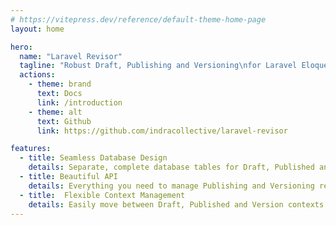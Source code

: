 ```yaml
---
# https://vitepress.dev/reference/default-theme-home-page
layout: home

hero:
  name: "Laravel Revisor"
  tagline: "Robust Draft, Publishing and Versioning\nfor Laravel Eloquent Models."
  actions:
    - theme: brand
      text: Docs
      link: /introduction
    - theme: alt
      text: Github
      link: https://github.com/indracollective/laravel-revisor

features:
  - title: Seamless Database Design
    details: Separate, complete database tables for Draft, Published and Version history records per Eloquent Model.
  - title: Beautiful API
    details: Everything you need to manage Publishing and Versioning records including Version rollbacks, pruning and more in a simple and intuitive API.
  - title:  Flexible Context Management
    details: Easily move between Draft, Published and Version contexts at any level; Global Config, Route Middleware, Query Scopes and more.
---
```

